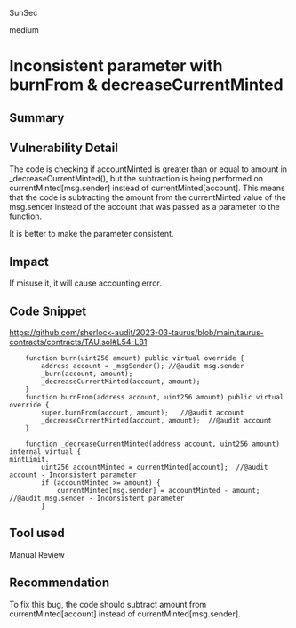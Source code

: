 SunSec

medium

# Inconsistent parameter with burnFrom & decreaseCurrentMinted

## Summary

## Vulnerability Detail
The code is checking if accountMinted is greater than or equal to amount in _decreaseCurrentMinted(), but the subtraction is being performed on currentMinted[msg.sender] instead of currentMinted[account]. This means that the code is subtracting the amount from the currentMinted value of the msg.sender instead of the account that was passed as a parameter to the function.

It is better to make the parameter consistent.

## Impact
If misuse it, it will cause accounting error.

## Code Snippet
https://github.com/sherlock-audit/2023-03-taurus/blob/main/taurus-contracts/contracts/TAU.sol#L54-L81

```solidity
    function burn(uint256 amount) public virtual override {
        address account = _msgSender(); //@audit msg.sender
        _burn(account, amount);
        _decreaseCurrentMinted(account, amount);
    }
    function burnFrom(address account, uint256 amount) public virtual override {
        super.burnFrom(account, amount);   //@audit account
        _decreaseCurrentMinted(account, amount);  //@audit account
    }

    function _decreaseCurrentMinted(address account, uint256 amount) internal virtual {
mintLimit.
        uint256 accountMinted = currentMinted[account];  //@audit account - Inconsistent parameter
        if (accountMinted >= amount) {
            currentMinted[msg.sender] = accountMinted - amount;  //@audit msg.sender - Inconsistent parameter
        }
```
## Tool used

Manual Review

## Recommendation
To fix this bug, the code should subtract amount from currentMinted[account] instead of currentMinted[msg.sender]. 